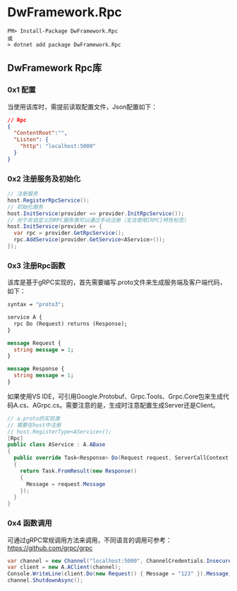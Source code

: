 # DwFramework.Rpc

```shell
PM> Install-Package DwFramework.Rpc
或
> dotnet add package DwFramework.Rpc
```

## DwFramework Rpc库

### 0x1 配置

当使用该库时，需提前读取配置文件，Json配置如下：

```json
// Rpc
{
  "ContentRoot":"",
  "Listen": {
    "http": "localhost:5000"
  }
}
```

### 0x2 注册服务及初始化

```c#
// 注册服务
host.RegisterRpcService();
// 初始化服务
host.InitService(provider => provider.InitRpcService());
// 对于非自定义的RPC服务类可以通过手动注册（无法使用[RPC]特性标签）
host.InitService(provider => {
  var rpc = provider.GetRpcService();
  rpc.AddService(provider.GetService<AService>());
});
```

### 0x3 注册Rpc函数

该库是基于gRPC实现的，首先需要编写.proto文件来生成服务端及客户端代码，如下：

```protobuf
syntax = "proto3";

service A {
  rpc Do (Request) returns (Response);
}

message Request {
  string message = 1;
}

message Response {
  string message = 1;
}

```

如果使用VS IDE，可引用Google.Protobuf、Grpc.Tools、Grpc.Core包来生成代码A.cs、AGrpc.cs。需要注意的是，生成时注意配置生成Server还是Client。

```c#
// a.proto的实现类
// 需要在host中注册
// host.RegisterType<AService>();
[Rpc]
public class AService : A.ABase
{
  public override Task<Response> Do(Request request, ServerCallContext context)
  {
    return Task.FromResult(new Response()
    {
      Message = request.Message
    });
  }
}
```

### 0x4 函数调用

可通过gRPC常规调用方法来调用，不同语言的调用可参考：https://github.com/grpc/grpc

```c#
var channel = new Channel("localhost:5000", ChannelCredentials.Insecure);
var client = new A.AClient(channel);
Console.WriteLine(client.Do(new Request() { Message = "123" }).Message);
channel.ShutdownAsync();
```
